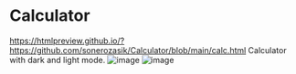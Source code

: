# Calculator
https://htmlpreview.github.io/?https://github.com/sonerozasik/Calculator/blob/main/calc.html
Calculator with dark and light mode.
![image](https://user-images.githubusercontent.com/72856422/205719624-8dd3c671-b0e0-480f-a41a-9cfe5ba4ff7f.png)
![image](https://user-images.githubusercontent.com/72856422/205719696-dbdf740e-973f-4845-bd59-e014e24425f5.png)

